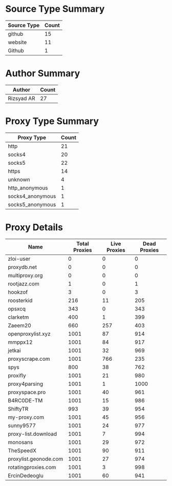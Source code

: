 # Source Type Summary

| Source Type | Count |
|-------------|-------|
| github | 15 |
| website | 11 |
| Github | 1 |


# Author Summary

| Author | Count |
|--------|-------|
| Rizsyad AR | 27 |


# Proxy Type Summary

| Proxy Type | Count |
|------------|-------|
| http | 21 |
| socks4 | 20 |
| socks5 | 22 |
| https | 14 |
| unknown | 4 |
| http_anonymous | 1 |
| socks4_anonymous | 1 |
| socks5_anonymous | 1 |


# Proxy Details

| Name | Total Proxies | Live Proxies | Dead Proxies |
|------|---------------|--------------|---------------|
| zloi-user | 0 | 0 | 0 |
| proxydb.net | 0 | 0 | 0 |
| multiproxy.org | 0 | 0 | 0 |
| rootjazz.com | 1 | 0 | 1 |
| hookzof | 3 | 0 | 3 |
| roosterkid | 216 | 11 | 205 |
| opsxcq | 343 | 0 | 343 |
| clarketm | 400 | 1 | 399 |
| Zaeem20 | 660 | 257 | 403 |
| openproxylist.xyz | 1001 | 87 | 914 |
| mmppx12 | 1001 | 84 | 917 |
| jetkai | 1001 | 32 | 969 |
| proxyscrape.com | 1001 | 766 | 235 |
| spys | 800 | 38 | 762 |
| proxifly | 1001 | 21 | 980 |
| proxy4parsing | 1001 | 1 | 1000 |
| proxyspace.pro | 1001 | 40 | 961 |
| B4RC0DE-TM | 1001 | 15 | 986 |
| ShiftyTR | 993 | 39 | 954 |
| my-proxy.com | 1001 | 45 | 956 |
| sunny9577 | 1001 | 24 | 977 |
| proxy-list.download | 1001 | 7 | 994 |
| monosans | 1001 | 29 | 972 |
| TheSpeedX | 1001 | 90 | 911 |
| proxylist.geonode.com | 1001 | 27 | 974 |
| rotatingproxies.com | 1001 | 3 | 998 |
| ErcinDedeoglu | 1001 | 60 | 941 |
